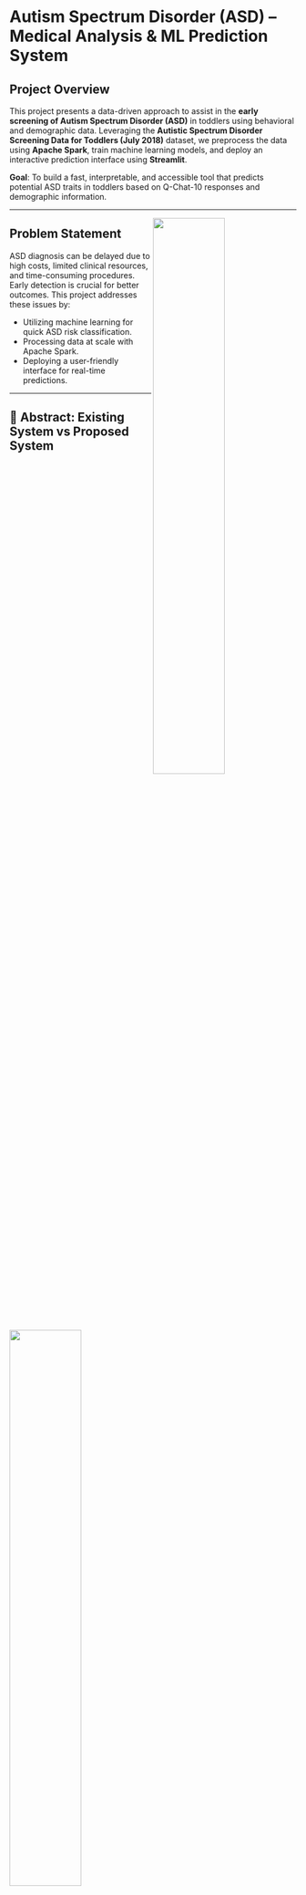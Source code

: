 # Autism Spectrum Disorder (ASD) – Medical Analysis & ML Prediction System

## Project Overview

This project presents a data-driven approach to assist in the **early screening of Autism Spectrum Disorder (ASD)** in toddlers using behavioral and demographic data. Leveraging the **Autistic Spectrum Disorder Screening Data for Toddlers (July 2018)** dataset, we preprocess the data using **Apache Spark**, train machine learning models, and deploy an interactive prediction interface using **Streamlit**.

**Goal**: To build a fast, interpretable, and accessible tool that predicts potential ASD traits in toddlers based on Q-Chat-10 responses and demographic information.

---

<p >
  <img align = "Right" src="static/images/asd.jpg" width="50%" />
  <img align = "Left" src="static/images/asd1.webp" width="50%" />
</p>

##  Problem Statement

ASD diagnosis can be delayed due to high costs, limited clinical resources, and time-consuming procedures. Early detection is crucial for better outcomes. This project addresses these issues by:

- Utilizing machine learning for quick ASD risk classification.
- Processing data at scale with Apache Spark.
- Deploying a user-friendly interface for real-time predictions.

---
## 📄 Abstract: Existing System vs Proposed System

| **Aspect**                         | **Existing System**                                                                 | **Proposed System**                                                                                      |
|-----------------------------------|-------------------------------------------------------------------------------------|-----------------------------------------------------------------------------------------------------------|
| **Data Usage**                    | Limited use of toddler data for ASD detection.                                      | Uses real-world toddler datasets including age, QCHAT-10 score, family history, and more.                |
| **Diagnosis Method**              | Manual screening by clinicians using questionnaires.                                | Semi-automated data analysis to assist early detection using QCHAT-10 score trends.                      |
| **Data Cleaning**                 | Often lacks pre-processing for standardization.                                     | Applies data cleaning (e.g., string formatting, missing value handling) for better consistency.          |
| **Visualization**                 | Rarely visualizes correlation in public tools.                                      | Provides intuitive visualizations (bar plots, heatmaps) to show trends and insights.                     |
| **Family History Consideration**  | Not always considered systematically.                                               | Correlates ASD traits with presence/absence of family member with ASD.                                   |
| **Age Group Analysis**            | No detailed analysis by age bands.                                                  | Uses grouped age ranges to analyze ASD trends across different developmental stages.                     |
| **Accessibility**                 | Data insights not easily accessible to non-experts.                                 | Uses Python-based tools like pandas, seaborn, matplotlib to generate understandable insights.            |
| **Objective**                     | Primarily diagnostic without educational insights.                                  | Helps parents, researchers, and clinicians identify early patterns in toddlers’ behavior.                |
| **Scalability**                   | Not designed for batch analysis or future automation.                               | Easily scalable with integration into machine learning models or web dashboards (future scope).          |

## Dataset Information

- **Name**: Autistic Spectrum Disorder Screening Data for Toddlers
- **Source**: [Autism screening data for toddlers](https://www.kaggle.com/datasets/fabdelja/autism-screening-for-toddlers?resource=download)
- **Date**: July 22, 2018
- **Type**: Behavioral, Medical, Social
- **Attributes**:
  - Q-Chat-10 behavioral responses (A1–A10)
  - Age (in months)
  - Gender, Ethnicity
  - Born with jaundice (yes/no)
  - Family history of ASD (yes/no)
  - Score and final classification
---

##  Tech Stack

| Layer        | Tools & Libraries                      |
|--------------|----------------------------------------|
| Language     | Python 3.13                            |
| Data Engine  | pandas                                 |
| ML Libraries | scikit-learn (RandomForestClassifier)  |
| Deployment   | Streamlit (interactive web app)        |
| Visualization| matplotlib                             |
| Testing      | pytest (unit test in `test_app.py`)    |
| Versioning   | Git, GitHub                            |


---

##  Workflow

### 1. Data Preprocessing (Apache Spark)
- Load and clean the dataset using PySpark DataFrames.
- Convert categorical and binary features to numerical.
- Feature selection and label encoding via Spark ML pipelines.

### 2. Exploratory Data Analysis
- Distribution of ASD vs. non-ASD cases.
- Feature correlation heatmaps.
- Visual trends by age, gender, etc.

### 3. Machine Learning Modeling
- Train models: Logistic Regression, Random Forest, Gradient Boosting.
- Evaluate with Accuracy, Precision, Recall, F1-score, ROC-AUC.

### 4. Deployment
- Build a **Streamlit app** that:
  - Accepts user input for all Q-Chat-10 + demographic features.
  - Displays predicted ASD risk (Yes/No) with a probability score.
  - Optionally shows feature contributions and insights.

---

## How to Run the Project

###  Prerequisites
- Python 3.13
- pip or conda
- Git

## Some important things to be noted.
## Q-CHAT-10 Scoring Guide
The Q-CHAT-10 (Quantitative Checklist for Autism in Toddlers - 10 item version) is a brief, validated screening tool designed to identify early signs of autism in toddlers aged 18 to 30 months.

# Scoring System:
- The questionnaire contains 10 Yes/No questions.
- Some items are reverse-scored.

- Each response contributes 0 or 1 point to the total score.

The total score ranges from 0 to 10.

## Interpretation:
## Total Score	Screening Outcome
- 0 – 2	Negative screen – Low likelihood of autism
- ≥ 3	Positive screen – Elevated likelihood of autism; further evaluation recommended
- ⚠️ Important: The Q-CHAT-10 is a screening tool, not a diagnostic test. A score of 3 or more indicates that the child may benefit from a comprehensive diagnostic assessment by a qualified healthcare professional.

## Usage Notes:
- Best suited for toddlers aged 18–30 months.

- Designed for early identification of social-communication difficulties and repetitive behaviors.

- Can be used in clinical settings, research, or community-based screening programs.

## From the Heat-Map that was generated the insgihts that was found useful are :

**12-18 Months**:
- Predominantly light yellow cells (scores around -4 to -15) suggest lower QCHAT-10 scores, indicating fewer or less pronounced ASD traits. This aligns with the idea that autism symptoms may be subtler or harder to detect in younger toddlers.

**18-24 Months**:
- A transition zone with more orange hues (-15 to -25), reflecting an increase in higher QCHAT-10 scores. This age range is a critical window for autism screening, as many diagnostic signs (e.g., social communication delays) become more apparent.a

**24-36 Months**:
- Darker red cells (-30 to -45) dominate, indicating a higher prevalence of elevated QCHAT-10 scores. This could suggest that ASD traits are more detectable or severe in this age group, consistent with developmental progression and increased screening sensitivity.

## ASD traits in toddlers vs Family History of ASD

**From The Graph**:
-- It is observed that the toddlers with ASD and Family History of ASD doesn't have that common siginficance on each other. Both the traits may be consider independent of esch other.

-- The toddlers with ASD. Their family History of ASD has less significant.
